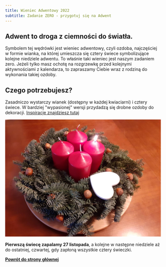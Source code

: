 ```yaml
---
title: Wieniec Adwentowy 2022
subtitle: Zadanie ZERO - przygotuj się na Adwent
---
```


## Adwent to droga z ciemności do światła.

Symbolem tej wędrówki jest wieniec adwentowy, czyli ozdoba, najczęściej w formie wianka, na której umieszcza się cztery świece symbolizujące kolejne niedziele adwentu. To właśnie taki wieniec jest naszym zadaniem zero. Jeżeli tylko masz ochotę na rozgrzewkę przed kolejnymi aktywnościami z kalendarza, to zapraszamy Ciebie wraz z rodziną do wykonania takiej ozdoby.

## Czego potrzebujesz?

Zasadniczo wystarczy wianek (dostępny w każdej kwiaciarni) i cztery świece. W bardziej "wypasionej" wersji przydadzą się drobne ozdoby do dekoracji. [Inspiracje znajdziesz tutaj](https://www.akademiaflorystyki.pl/wieniec-adwentowy-i-bozonarodzeniowy/)

![Wieniec](/img/adwent-1.jpg)

**Pierwszą świecę zapalamy 27 listopada**, a kolejne w następne niedziele aż do ostatniej, czwartej, gdy zapłoną wszystkie cztery świeczki.

**[Powrót do strony głównej](/)**